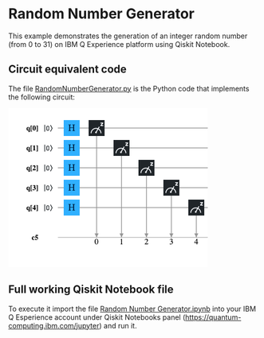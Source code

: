 ﻿# Random Number Generator #

This example demonstrates the generation of an integer random number (from 0 to 31) on IBM Q Experience platform using Qiskit Notebook.


## Circuit equivalent code ##
The file [RandomNumberGenerator.py](./RandomNumberGenerator.py) is the Python code that implements the following circuit:

![Circuit](./qc-rndnmgen-circuit.png?raw=true)


## Full working Qiskit Notebook file ##

To execute it import the file [Random Number Generator.ipynb](./Random%20Number%20Generator.ipynb) into your IBM Q Esperience account under Qiskit Notebooks panel (https://quantum-computing.ibm.com/jupyter) and run it.

